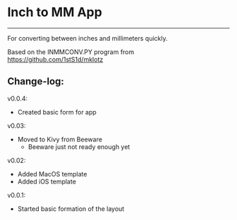 # Inch to MM App
-----

For converting between inches and millimeters quickly.

Based on the INMMCONV.PY program from https://github.com/1stS1d/mklotz


## Change-log:
v0.0.4:
- Created basic form for app

v0.03:
- Moved to Kivy from Beeware
    - Beeware just not ready enough yet

v0.02:
- Added MacOS template
- Added iOS template

v0.0.1:
- Started basic formation of the layout